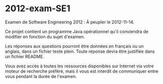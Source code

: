 2012-exam-SE1
=============

Examen de Software Engineering 2012 : À peupler le 2012-11-14.

Ce projet contient un programme Java opérationnel qu'il conviendra de modifier
en fonction du sujet d'examen.

Les réponses aux questions pourront être données en français ou un anglais,
dans un fichier texte plein. Toute réponse devra être justifiée dans un fichier
README.

Vous avez accès à toutes les ressources disponibles sur Internet via votre
moteur de recherche préféré, mais il vous est interdit de communiquer entre
vous pendant la durée de l'examen.
